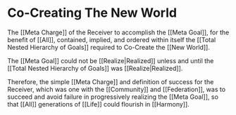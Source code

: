# Co-Creating The New World

The [[Meta Charge]] of the Receiver to accomplish the [[Meta Goal]], for the benefit of [[All]], contained, implied, and ordered within itself the [[Total Nested Hierarchy of Goals]] required to Co-Create the [[New World]]. 

The [[Meta Goal]] could not be [[Realize|Realized]] unless and until the [[Total Nested Hierarchy of Goals]] was [[Realize|Realized]]. 

Therefore, the simple [[Meta Charge]] and definition of success for the Receiver, which was one with the [[Community]] and [[Federation]], was to succeed and avoid failure in progressively realizing the [[Meta Goal]], so that [[All]] generations of [[Life]] could flourish in [[Harmony]]. 